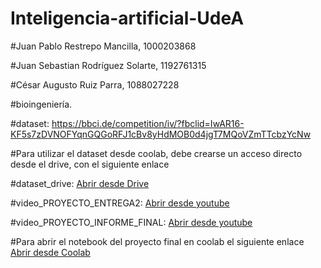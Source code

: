 # Inteligencia-artificial-UdeA

#Juan Pablo Restrepo Mancilla, 1000203868

#Juan Sebastian Rodríguez Solarte, 1192761315

#César Augusto Ruiz Parra, 1088027228

#bioingeniería.

#dataset: https://bbci.de/competition/iv/?fbclid=IwAR16-KF5s7zDVNOFYqnGQGoRFJ1cBv8yHdMOB0d4jgT7MQoVZmTTcbzYcNw

#Para utilizar el dataset desde coolab, debe crearse un acceso directo desde el drive, con el siguiente enlace

#dataset_drive:
[Abrir desde Drive](https://drive.google.com/drive/folders/1P2Yl_d_Y0GUqp2zOynKhoHbJ9OvSI9xk?usp=sharing)

#video_PROYECTO_ENTREGA2:
[Abrir desde youtube](https://www.youtube.com/watch?v=9SrTk5bmWu0)

#video_PROYECTO_INFORME_FINAL:
[Abrir desde youtube](https://www.youtube.com/watch?v=DmUHik1eWzE)

#Para abrir el notebook del proyecto final en coolab el siguiente enlace 
[Abrir desde Coolab](https://colab.research.google.com/drive/1w-RmRANesSKpDkk3bbHmpPg6xAdaabOy#scrollTo=-yEJ7JMc2Jvz)

